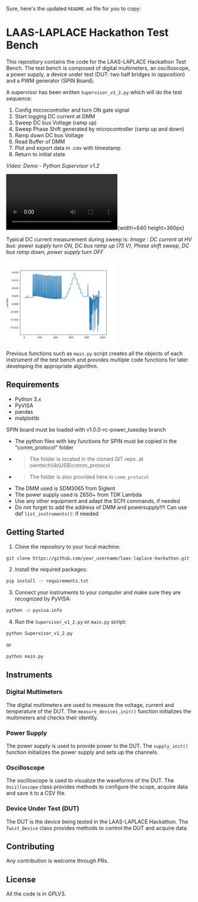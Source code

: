 Sure, here's the updated `README.md` file for you to copy:

LAAS-LAPLACE Hackathon Test Bench
==================================

This repository contains the code for the LAAS-LAPLACE Hackathon Test Bench. The test bench is composed of digital multimeters, an oscilloscope, a power supply, a device under test (DUT: two half bridges in opposition) and a PWM generator (SPIN Board).

A supervisor has been written `Supervisor_v1_2.py` which will do the test sequence:
1) Config microcontroller and turn ON gate signal
2) Start logging DC current at DMM
3) Sweep DC bus Voltage (ramp up)
4) Sweep Phase Shift generated by microcontroller (ramp up and down)
5) Ramp down DC bus Voltage
6) Read Buffer of DMM
7) Plot and export data in .csv with timestamp
8) Return to initial state


*Video: Demo - Python Supervisor v1.2*

![Demo](images/October-2024-Supervisor_v1_2.mp4 "Demo"){width=640 height=360px}

Typical DC current measurement during sweep is:
*Image : DC current at HV bus: power supply turn ON, DC bus ramp up (75 V), Phase shift sweep, DC bus ramp down, power supply turn OFF*

<img src="./images/Figure_2-75V-Sweep15to45step5.png" width="300">

Previous functions such as `main.py` script creates all the objects of each instrument of the test bench and provides multiple code functions for later developing the appropriate algorithm.

Requirements
------------

* Python 3.x
* PyVISA
* pandas
* matplotlib

SPIN board must be loaded with v1.0.0-rc-power_tuesday branch
* The python files with key functions for SPIN must be copied in the "comm_protocol" folder
* > The folder is located in the cloned GIT repo. at owntech\lib\USB\comm_protocol
* > The folder is also provided here in `comm_protocol`
* The DMM used is SDM3065 from Siglent
* The power supply used is Z650+ from TDK Lambda
* Use any other equipment and adapt the SCPI commands, if needed
* Do not forget to add the address of DMM and powersupply!!!! Can use def `list_instruments()`: if needed


Getting Started
---------------

1. Clone the repository to your local machine:
```bash
git clone https://github.com/your_username/laas-laplace-hackathon.git
```
2. Install the required packages:
```bash
pip install -r requirements.txt
```
3. Connect your instruments to your computer and make sure they are recognized by PyVISA:
```bash
python -m pyvisa.info
```
4. Run the `Supervisor_v1_2.py` or `main.py` script:
```bash
python Supervisor_v1_2.py
```
or 
```bash
python main.py
```
Instruments
------------

### Digital Multimeters

The digital multimeters are used to measure the voltage, current and temperature of the DUT. The `measure_devices_init()` function initializes the multimeters and checks their identity.

### Power Supply

The power supply is used to provide power to the DUT. The `supply_init()` function initializes the power supply and sets up the channels.

### Oscilloscope

The oscilloscope is used to visualize the waveforms of the DUT. The `Oscilloscope` class provides methods to configure the scope, acquire data and save it to a CSV file.

### Device Under Test (DUT)

The DUT is the device being tested in the LAAS-LAPLACE Hackathon. The `Twist_Device` class provides methods to control the DUT and acquire data.

Contributing
------------

Any contribution is welcome through PRs.

License
-------

All the code is in GPLV3.
